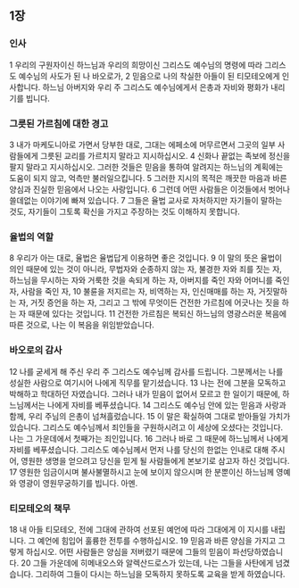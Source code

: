 ## 1장
### 인사
1 우리의 구원자이신 하느님과 우리의 희망이신 그리스도 예수님의 명령에 따라 그리스도 예수님의 사도가 된 나 바오로가,
2 믿음으로 나의 착실한 아들이 된 티모테오에게 인사합니다. 하느님 아버지와 우리 주 그리스도 예수님에게서 은총과 자비와 평화가 내리기를 빕니다.
### 그릇된 가르침에 대한 경고
3 내가 마케도니아로 가면서 당부한 대로, 그대는 에페소에 머무르면서 그곳의 일부 사람들에게 그릇된 교리를 가르치지 말라고 지시하십시오.
4 신화나 끝없는 족보에 정신을 팔지 말라고 지시하십시오. 그러한 것들은 믿음을 통하여 알려지는 하느님의 계획에는 도움이 되지 않고, 억측만 불러일으킵니다.
5 그러한 지시의 목적은 깨끗한 마음과 바른 양심과 진실한 믿음에서 나오는 사랑입니다.
6 그런데 어떤 사람들은 이것들에서 벗어나 쓸데없는 이야기에 빠져 있습니다.
7 그들은 율법 교사로 자처하지만 자기들이 말하는 것도, 자기들이 그토록 확신을 가지고 주장하는 것도 이해하지 못합니다.
### 율법의 역할
8 우리가 아는 대로, 율법은 율법답게 이용하면 좋은 것입니다.
9 이 말의 뜻은 율법이 의인 때문에 있는 것이 아니라, 무법자와 순종하지 않는 자, 불경한 자와 죄를 짓는 자, 하느님을 무시하는 자와 거룩한 것을 속되게 하는 자, 아버지를 죽인 자와 어머니를 죽인 자, 사람을 죽인 자,
10 불륜을 저지르는 자, 비역하는 자, 인신매매를 하는 자, 거짓말하는 자, 거짓 증언을 하는 자, 그리고 그 밖에 무엇이든 건전한 가르침에 어긋나는 짓을 하는 자 때문에 있다는 것입니다.
11 건전한 가르침은 복되신 하느님의 영광스러운 복음에 따른 것으로, 나는 이 복음을 위임받았습니다.
### 바오로의 감사
12 나를 굳세게 해 주신 우리 주 그리스도 예수님께 감사를 드립니다. 그분께서는 나를 성실한 사람으로 여기시어 나에게 직무를 맡기셨습니다.
13 나는 전에 그분을 모독하고 박해하고 학대하던 자였습니다. 그러나 내가 믿음이 없어서 모르고 한 일이기 때문에, 하느님께서는 나에게 자비를 베푸셨습니다.
14 그리스도 예수님 안에 있는 믿음과 사랑과 함께, 우리 주님의 은총이 넘쳐흘렀습니다.
15 이 말은 확실하여 그대로 받아들일 가치가 있습니다. 그리스도 예수님께서 죄인들을 구원하시려고 이 세상에 오셨다는 것입니다. 나는 그 가운데에서 첫째가는 죄인입니다.
16 그러나 바로 그 때문에 하느님께서 나에게 자비를 베푸셨습니다. 그리스도 예수님께서 먼저 나를 당신의 한없는 인내로 대해 주시어, 영원한 생명을 얻으려고 당신을 믿게 될 사람들에게 본보기로 삼고자 하신 것입니다.
17 영원한 임금이시며 불사불멸하시고 눈에 보이지 않으시며 한 분뿐이신 하느님께 영예와 영광이 영원무궁하기를 빕니다. 아멘.
### 티모테오의 책무
18 내 아들 티모테오, 전에 그대에 관하여 선포된 예언에 따라 그대에게 이 지시를 내립니다. 그 예언에 힘입어 훌륭한 전투를 수행하십시오.
19 믿음과 바른 양심을 가지고 그렇게 하십시오. 어떤 사람들은 양심을 저버렸기 때문에 그들의 믿음이 파선당하였습니다.
20 그들 가운데에 히메내오스와 알렉산드로스가 있는데, 나는 그들을 사탄에게 넘겼습니다. 그리하여 그들이 다시는 하느님을 모독하지 못하도록 교육을 받게 하였습니다.
